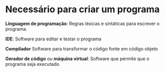 # Necessário para criar um programa

**Linguagem de programação**: Regras léxicas e sintáticas para escrever o programa.

**IDE**: Software para editar e testar o programa

**Compilador** Software para transformar o código fonte em código objeto

**Gerador de código** ou **máquina virtual**: Software que permite que o programa seja executado.

